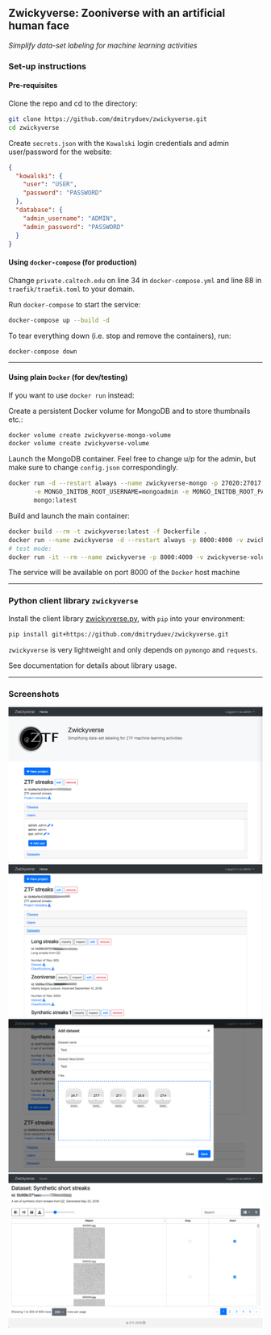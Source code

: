 ## Zwickyverse: Zooniverse with an artificial human face

_Simplify data-set labeling for machine learning activities_


### Set-up instructions

#### Pre-requisites

Clone the repo and cd to the directory:
```bash
git clone https://github.com/dmitryduev/zwickyverse.git
cd zwickyverse
```

Create `secrets.json` with the `Kowalski` login credentials and admin user/password for the website:
```json
{
  "kowalski": {
    "user": "USER",
    "password": "PASSWORD"
  },
  "database": {
    "admin_username": "ADMIN",
    "admin_password": "PASSWORD"
  }
}
```

#### Using `docker-compose` (for production)

Change `private.caltech.edu` on line 34 in `docker-compose.yml` and line 88 in `traefik/traefik.toml` to your domain. 

Run `docker-compose` to start the service:
```bash
docker-compose up --build -d
```

To tear everything down (i.e. stop and remove the containers), run:
```bash
docker-compose down
```

---

#### Using plain `Docker` (for dev/testing)

If you want to use `docker run` instead:

Create a persistent Docker volume for MongoDB and to store thumbnails etc.:
```bash
docker volume create zwickyverse-mongo-volume
docker volume create zwickyverse-volume
```

Launch the MongoDB container. Feel free to change u/p for the admin, 
but make sure to change `config.json` correspondingly.
```bash
docker run -d --restart always --name zwickyverse-mongo -p 27020:27017 -v zwickyverse-mongo-volume:/data/db \
       -e MONGO_INITDB_ROOT_USERNAME=mongoadmin -e MONGO_INITDB_ROOT_PASSWORD=mongoadminsecret \
       mongo:latest
```

Build and launch the main container:
```bash
docker build --rm -t zwickyverse:latest -f Dockerfile .
docker run --name zwickyverse -d --restart always -p 8000:4000 -v zwickyverse-volume:/data --link zwickyverse-mongo:mongo zwickyverse:latest
# test mode:
docker run -it --rm --name zwickyverse -p 8000:4000 -v zwickyverse-volume:/data --link zwickyverse-mongo:mongo zwickyverse:latest
```

The service will be available on port 8000 of the `Docker` host machine


---

### Python client library `zwickyverse`

Install the client library [zwickyverse.py](https://github.com/dmitryduev/zwickyverse/blob/master/zwickyverse.py), 
with `pip` into your environment:

```bash
pip install git+https://github.com/dmitryduev/zwickyverse.git
```

`zwickyverse` is very lightweight and only depends on `pymongo` and `requests`.

See documentation for details about library usage.

---

### Screenshots

![](doc/screenshot01.png)
![](doc/screenshot02.png)
![](doc/screenshot03.png)
![](doc/screenshot04.png)

